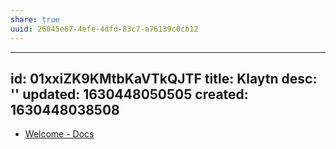 ```yaml
---
share: true
uuid: 26045e67-4efe-4dfd-83c7-a76139c0cb12
---
```

---
id: 01xxiZK9KMtbKaVTkQJTF
title: Klaytn
desc: ''
updated: 1630448050505
created: 1630448038508
---

* [Welcome -  Docs](https://docs.klaytn.com/)
